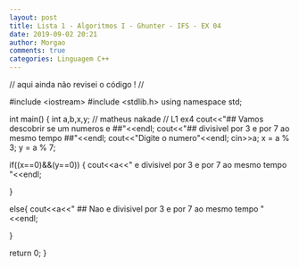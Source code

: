 ```yaml
---
layout: post
title: Lista 1 - Algoritmos I - Ghunter - IFS - EX 04
date: 2019-09-02 20:21
author: Morgao
comments: true
categories: Linguagem C++
---
```

// aqui ainda não revisei o código ! //

#include &lt;iostream&gt;
#include &lt;stdlib.h&gt;
using namespace std;

int main() {
int a,b,x,y;
// matheus nakade
// L1 ex4
cout&lt;&lt;"## Vamos descobrir se um numeros e ##"&lt;&lt;endl;
cout&lt;&lt;"## divisivel por 3 e por 7 ao mesmo tempo ##"&lt;&lt;endl;
cout&lt;&lt;"Digite o numero"&lt;&lt;endl;
cin&gt;&gt;a;
x = a % 3;
y = a % 7;

if((x==0)&amp;&amp;(y==0))
{
cout&lt;&lt;a&lt;&lt;" e divisivel por 3 e por 7 ao mesmo tempo "&lt;&lt;endl;

}

else{
cout&lt;&lt;a&lt;&lt;" ## Nao e divisivel por 3 e por 7 ao mesmo tempo "&lt;&lt;endl;

}

return 0;
}

